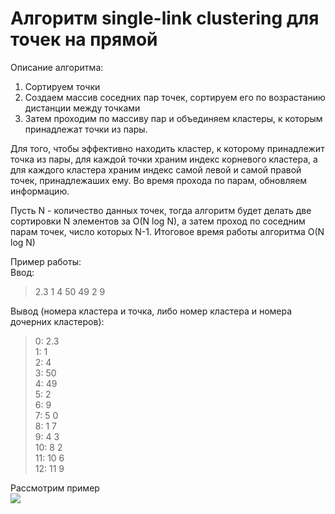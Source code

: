 # Алгоритм single-link clustering для точек на прямой
Описание алгоритма:  
1. Сортируем точки  
2. Создаем массив соседних пар точек, сортируем его по возрастанию дистанции между точками  
3. Затем проходим по массиву пар и объединяем кластеры, к которым принадлежат точки из пары.  

Для того, чтобы эффективно находить кластер, к которому принадлежит точка из пары, для каждой точки храним индекс корневого кластера, а для каждого кластера храним индекс самой левой и самой правой точек, принадлежаших ему. Во время прохода по парам, обновляем информацию.

Пусть N - количество данных точек, тогда алгоритм будет делать две сортировки N элементов за O(N log N), а затем проход по соседним парам точек, число которых N-1. Итоговое время работы алгоритма O(N log N)  

Пример работы:  
Ввод:  
> 2.3 1 4 50 49 2 9  

Вывод (номера кластера и точка, либо номер кластера и номера дочерних кластеров):  
>0: 2.3  
>1: 1  
>2: 4  
>3: 50  
>4: 49  
>5: 2  
>6: 9  
>7:  5 0  
>8:  1 7  
>9:  4 3  
>10:  8 2  
>11:  10 6  
>12:  11 9  

Рассмотрим пример  
![](/images/img0.png)

